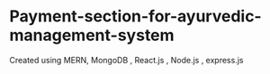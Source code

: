 # Payment-section-for-ayurvedic-management-system
Created using MERN, MongoDB , React.js , Node.js , express.js

